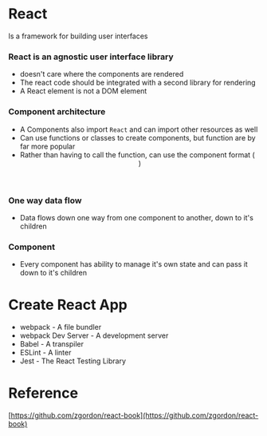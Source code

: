# React
Is a framework for building user interfaces

### React is an __agnostic__ user interface library 
- doesn't care where the components are rendered
- The react code should be integrated with a second library for rendering
- A React element is not a DOM element

### Component architecture
- A Components also import `React` and can import other resources as well
- Can use functions or classes to create components, but function are by far more popular
- Rather than having to call the function, can use the component format (<Header/>)

### One way data flow
- Data flows down one way from one component to another, down to it's children

### Component
- Every component has ability to manage it's own state and can pass it down to it's children

# Create React App 

- webpack - A file bundler
- webpack Dev Server - A development server
- Babel - A transpiler
- ESLint - A linter
- Jest - The React Testing Library


# Reference
[https://github.com/zgordon/react-book](https://github.com/zgordon/react-book)
